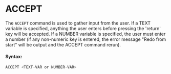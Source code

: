 # ACCEPT

The `ACCEPT` command is used to gather input from the user. If a TEXT variable is specified, anything the user enters before pressing the 'return' key will be accepted. If a NUMBER variable is specified, the user must enter a number \(if any non-numeric key is entered, the error message "Redo from start" will be output and the ACCEPT command rerun\).

#### Syntax:

```c
ACCEPT <TEXT-VAR or NUMBER-VAR>
```



